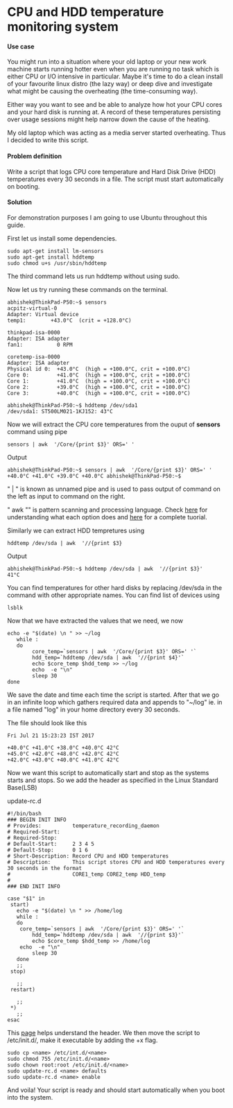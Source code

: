 # CPU and HDD temperature monitoring system

#### Use case
You  might  run  into  a  situation  where  your  old  laptop  or  your  new  work  machine  starts  running  hotter  even when  you  are  running  no  task  which  is  either CPU  or  I/O  intensive  in  particular.  Maybe  it's  time  to  do  a  clean install  of  your  favourite  linux  distro (the lazy way)  or  deep  dive  and  investigate  what  might be  causing  the overheating  (the time-consuming way).


Either  way  you  want  to  see  and  be  able  to  analyze  how  hot  your  CPU  cores  and  your  hard  disk  is  running  at. A  record  of  these  temperatures  persisting  over  usage  sessions  might  help  narrow  down  the  cause of  the  heating.


My old laptop which was acting as a media server started overheating. Thus I decided to write this script.  

#### Problem definition
Write  a  script  that  logs  CPU  core  temperature  and  Hard  Disk  Drive (HDD)  temperatures  every  30  seconds  in a  file.  The  script  must  start  automatically  on booting.

#### Solution
For demonstration purposes I am going to use Ubuntu throughout this guide.

First let us install some dependencies.

```shell
sudo apt-get install lm-sensors
sudo apt-get install hddtemp
sudo chmod u+s /usr/sbin/hddtemp
```
The third command lets us run hddtemp without using sudo.

Now let us try running these commands on the terminal.
```shell
abhishek@ThinkPad-P50:~$ sensors
acpitz-virtual-0
Adapter: Virtual device
temp1:        +43.0°C  (crit = +128.0°C)

thinkpad-isa-0000
Adapter: ISA adapter
fan1:           0 RPM

coretemp-isa-0000
Adapter: ISA adapter
Physical id 0:  +43.0°C  (high = +100.0°C, crit = +100.0°C)
Core 0:         +41.0°C  (high = +100.0°C, crit = +100.0°C)
Core 1:         +41.0°C  (high = +100.0°C, crit = +100.0°C)
Core 2:         +39.0°C  (high = +100.0°C, crit = +100.0°C)
Core 3:         +40.0°C  (high = +100.0°C, crit = +100.0°C)

abhishek@ThinkPad-P50:~$ hddtemp /dev/sda1
/dev/sda1: ST500LM021-1KJ152: 43°C

```

Now we will extract the CPU core temperatures from the ouput of **sensors** command using pipe 

```shell
sensors | awk  '/Core/{print $3}' ORS=' '
```
Output
```shell
abhishek@ThinkPad-P50:~$ sensors | awk  '/Core/{print $3}' ORS=' '
+40.0°C +41.0°C +39.0°C +40.0°C abhishek@ThinkPad-P50:~$ 

```
" | " is known as unnamed pipe and is used to pass output of command on the left as input to command on the right.

" awk "" is pattern scanning and processing language. Check [here](https://linux.die.net/man/1/awk) for understanding what each option does and [here](https://www.tutorialspoint.com/awk/awk_tutorial.pdf) for a complete tuorial.

Similarly we can extract HDD tempretures using
```shell
hddtemp /dev/sda | awk  '//{print $3}
``` 
Output
```shell
abhishek@ThinkPad-P50:~$ hddtemp /dev/sda | awk  '//{print $3}'
41°C
```
You can find temperatures for other hard disks by replacing /dev/sda in the command with other appropriate names. You can find list of devices using
```shell
lsblk
```

Now that we have extracted the values that we need, we now

```shell
echo -e "$(date) \n " >> ~/log
   while :
   do
		core_temp=`sensors | awk  '/Core/{print $3}' ORS=' '`
        hdd_temp=`hddtemp /dev/sda | awk  '//{print $4}'`
        echo $core_temp $hdd_temp >> ~/log
		echo  -e "\n"
        sleep 30
done
```

We save the date and time each time the script is started. After that we go in an infinite loop which gathers required data and appends to "~/log" ie. in a file named "log" in your home directory every 30 seconds.

The file should look like this
```
Fri Jul 21 15:23:23 IST 2017 
 
+40.0°C +41.0°C +38.0°C +40.0°C 42°C
+45.0°C +42.0°C +48.0°C +42.0°C 42°C
+42.0°C +43.0°C +40.0°C +41.0°C 42°C
```

Now we want this script to automatically start and stop as the systems starts and stops. So we add the header as specified in the Linux Standard Base(LSB)
 

 update-rc.d

```shell
#!/bin/bash
### BEGIN INIT INFO
# Provides:          temperature_recording_daemon
# Required-Start:
# Required-Stop:
# Default-Start:     2 3 4 5
# Default-Stop:      0 1 6
# Short-Description: Record CPU and HDD temperatures
# Description:       This script stores CPU and HDD temperatures every 30 seconds in the format
#                    CORE1_temp CORE2_temp HDD_temp
#
### END INIT INFO

case "$1" in
 start)
   echo -e "$(date) \n " >> /home/log
   while :
   do
	core_temp=`sensors | awk  '/Core/{print $3}' ORS=' '`
        hdd_temp=`hddtemp /dev/sda | awk  '//{print $3}'`
        echo $core_temp $hdd_temp >> /home/log
	echo  -e "\n"
        sleep 30
   done
   ;;
 stop)

   ;;
 restart)

   ;;
 *)
   ;;
esac
```
This [page](https://wiki.debian.org/LSBInitScripts) helps understand the header.
We then move the script to /etc/init.d/, make it executable by adding the +x flag.

```shell
sudo cp <name> /etc/int.d/<name>
sudo chmod 755 /etc/init.d/<name>
sudo chown root:root /etc/init.d/<name>
sudo update-rc.d <name> defaults
sudo update-rc.d <name> enable
```

And voila!
Your script is ready and should start automatically when you boot into the system. 

